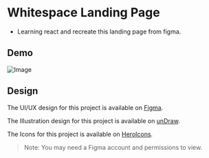 # Whitespace Landing Page

- Learning react and recreate this landing page from figma.

## Demo

![Image](https://github.com/user-attachments/assets/aefdb169-a13e-42cc-87f5-aed6e787d67b)




## Design

The UI/UX design for this project is available on [Figma](https://www.figma.com/community/file/1156860863353724933). 

The Illustration design for this project is available on [unDraw](https://undraw.co).

The Icons for this project is available on [HeroIcons](https://heroicons.com/).

> Note: You may need a Figma account and permissions to view.

